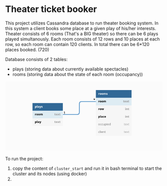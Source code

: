 # Theater ticket booker

This project utilizes Cassandra database to run theater booking system.
In this system a client books some place at a given play of his/her interests.
Theater consists of 6 rooms (That's a BIG theater) so there can be 6 plays played simultanously.
Each room consists of 12 rows and 10 places at each row, so each room can contain 120 clients.
In total there can be 6*120 places booked. (720)

Database consists of 2 tables:
 - plays (storing data about currently available spectacles)
 - rooms (storing data about the state of each room (occupancy))

![Scheme](scheme.png)


To run the project:
1) copy the content of `cluster_start` and run it in bash terminal to start the cluster and its nodes (using docker)
2) 